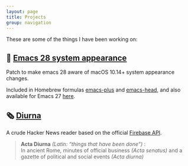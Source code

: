 ```yaml
---
layout: page
title: Projects
group: navigation
---
```


These are some of the things I have been working on:

## 🐃 [Emacs 28 system appearance](https://gist.github.com/ngquerol/33e099eceae527b368bdf196c95d1ba3)

Patch to make emacs 28 aware of macOS 10.14+ system appearance changes.

Included in Homebrew formulas [emacs-plus](https://github.com/d12frosted/homebrew-emacs-plus) and [emacs-head](https://github.com/daviderestivo/homebrew-emacs-head), and also available for Emacs 27 [here](https://gist.github.com/ngquerol/8f430884386d1fcc4e216e484cc44c59).

## 🗞 [Diurna](https://github.com/ngquerol/Diurna)

A crude Hacker News reader based on the official [Firebase API](https://github.com/HackerNews/API).

>  __Acta Diurna__ _(Latin: “things that have been done”)_ :<br/>
>  In ancient Rome, minutes of official business _(Acta senatus)_ and a gazette
>  of political and social events _(Acta diurna)_
